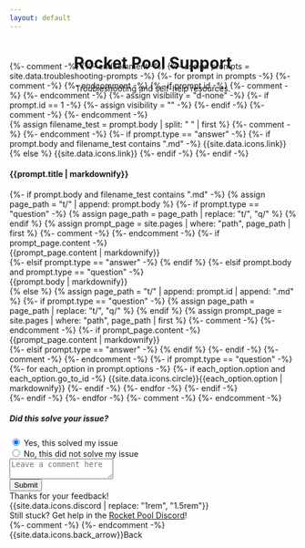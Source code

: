 ```yaml
---
layout: default
---
```



<!-- Header -->
<header class="bg-rp-orange">
  <div class="container pt-5 pb-5 mt-2 mb-5 text-center text-white">
    <h1 class="display-5 fw-bold mt-5">Rocket Pool Support</h1>
    <div class="col-lg-7 mx-auto">
      <p class="lead mb-4">Troubleshooting and self-help resources.</p>
    </div>
  </div>
</header>


<!-- Troubleshooting Prompts -->
<section class="">
  <div class="container py-5">
    <div class="row justify-content-center" style="margin-top: -7rem;">
      <div class="col-12">
        <div class="card rounded-0 border-white mx-auto" style="max-width: 40rem;">
          <div class="card-body markdown m-3">
            {%- comment -%}
              <!-- Assign prompts to an array of troubleshooting prompts and create a card for each. -->
            {%- endcomment -%}
            {%- assign prompts = site.data.troubleshooting-prompts -%}
            {%- for prompt in prompts -%}
              {%- comment -%}
                <!-- Only show prompts that have an id specified. -->
              {%- endcomment -%}
              {%- if prompt.id -%}
                {%- comment -%}
                  <!-- Only show the starting prompt (id = 1). Visibility of prompts after this are 
                    controlled by the goToPrompt() function in _includes/js/base.js, which is 
                    triggered by selecting an option. -->
                {%- endcomment -%}
                {%- assign visibility = "d-none" -%}
                {%- if prompt.id == 1 -%}
                  {%- assign visibility = "" -%}
                {%- endif -%}
                {%- comment -%}
                  <!-- If a filename is specified then load that page content, else if there's body 
                    data specified and it's a question then use that, otherwise load content from a 
                    file named after the id.  -->
                {%- endcomment -%}
                <div id="prompt{{prompt.id}}" class="prompt {{visibility}}">
                  {% assign filename_test = prompt.body | split: " " | first %}
                  {%- comment -%}
                    <!-- Copy link icon button. Will show the content page specified in the body 
                      property or default to the content page named after the prompt id, 
                      e.g /t/{{id}}.md file.  -->
                  {%- endcomment -%}
                  {%- if prompt.type == "answer" -%}
                    {%- if prompt.body and filename_test contains ".md" -%}
                      <a id="link{{prompt.id}}" class="prompt-link" 
                        onclick="copyText('{{site.url}}/t/{{prompt.body}}', this.id)"
                        data-bs-toggle="tooltip" data-bs-placement="top" title="Copied!" data-bs-trigger="click">
                        {{site.data.icons.link}}
                      </a>
                    {% else %}
                      <a id="link{{prompt.id}}" class="prompt-link" 
                        onclick="copyText('{{site.url}}/t/{{prompt.id}}', this.id)"
                        data-bs-toggle="tooltip" data-bs-placement="top" title="Copied!" data-bs-trigger="click">
                        {{site.data.icons.link}}
                      </a>
                    {%- endif -%}
                  {%- endif -%}
                  <h4 class="card-title">{{prompt.title | markdownify}}</h4>
                  {%- if prompt.body and filename_test contains ".md" -%}
                    {% assign page_path = "t/" | append: prompt.body %}
                    {%- if prompt.type == "question" -%}
                      {% assign page_path = page_path | replace: "t/", "q/" %}
                    {% endif %}
                    {% assign prompt_page = site.pages | where: "path", page_path | first %}
                    {%- comment -%}
                      <!-- Check if the content file exists. 
                        If it doesn't and it's an answer then throw an error.  -->
                    {%- endcomment -%}
                    {%- if prompt_page.content -%}
                      <div class="card-text mb-4">{{prompt_page.content | markdownify}}</div>
                    {%- elsif prompt.type == "answer" -%}
                      <script>alert("ERROR: Prompt {{prompt.id}}'s specified content file {{page_path}} does not exist.")</script>
                    {% endif %}
                  {%- elsif prompt.body and prompt.type == "question" -%}
                    <div class="card-text mb-4">{{prompt.body | markdownify}}</div>
                  {% else %}
                    {% assign page_path = "t/" | append: prompt.id | append: ".md" %}
                    {%- if prompt.type == "question" -%}
                      {% assign page_path = page_path | replace: "t/", "q/" %}
                    {% endif %}
                    {% assign prompt_page = site.pages | where: "path", page_path | first %}
                    {%- comment -%}
                      <!-- Check if the content file exists. 
                        If it doesn't and it's an answer then throw an error.  -->
                    {%- endcomment -%}
                    {%- if prompt_page.content -%}
                      <div class="card-text mb-4">{{prompt_page.content | markdownify}}</div>
                    {%- elsif prompt.type == "answer" -%}
                      <script>alert("ERROR: Prompt {{prompt.id}}'s has no content file specified and the default file {{page_path}} does not exist.")</script>
                    {% endif %}
                  {%- endif -%}
                  {%- comment -%}
                    <!-- If the prompt is a question then show the list of options. -->
                  {%- endcomment -%}
                  {%- if prompt.type == "question" -%}
                    {%- for each_option in prompt.options -%}
                      {%- if each_option.option and each_option.go_to_id -%}
                        <a class="prompt-option btn btn-secondary text-start d-block mt-3"
                            onclick="goToPrompt({{prompt.id}},{{each_option.go_to_id}})">
                          <span class="btn-radio me-2">{{site.data.icons.circle}}</span>{{each_option.option | markdownify}}
                        </a>
                      {%- endif -%}
                    {%- endfor -%}
                  {%- endif -%}
                </div>
              {%- endif -%}
            {%- endfor -%}
            {%- comment -%}
              <!-- This Discord invite will show if the prompt is of the answer type. The show/hide 
                functionality is controlled by the goToPrompt() function in _includes/js/base.js, 
                which is triggered by selecting an option. -->
            {%- endcomment -%}
            <div id="promptExtra" class="d-none">
              <div id="promptFeedback" class="border-top border-seondary py-2 mt-3 mb-0">
                <h5 class="my-3">Did this solve your issue?</h5>
                <div class="form-check">
                  <input class="form-check-input" type="radio" name="feedbackSolved" value="yes" id="feedbackSolved1" checked>
                  <label class="form-check-label" for="feedbackSolved1">
                    Yes, this solved my issue
                  </label>
                </div>
                <div class="form-check">
                  <input class="form-check-input" type="radio" name="feedbackSolved" value="no" id="feedbackSolved2">
                  <label class="form-check-label" for="feedbackSolved2">
                    No, this did not solve my issue
                  </label>
                </div>
                <textarea class="form-control mt-3" placeholder="Leave a comment here" id="feedbackComment"></textarea>
                <div class="d-grid gap-2 d-md-flex justify-content-md-end mt-3">
                  <button class="btn btn-outline-primary" type="button" onclick="submitFeedback()">Submit</button>
                </div>
              </div>
              <div id="promptFeedbackSubmitted" class="d-none border-top border-seondary py-3 mt-3 mb-0">
                <div>Thanks for your feedback!</div>
              </div>
              <div id="promptDiscordInvite" class="alert alert-rp d-flex align-items-center mb-0 mt-3" role="alert">
                <span class="me-3">{{site.data.icons.discord | replace: "1rem", "1.5rem"}}</span>
                <div>
                  Still stuck? Get help in the <a href="https://discord.gg/rocketpool" target="_blank">Rocket Pool Discord</a>!
                </div>
              </div>
            </div>
          </div>
        </div>
        {%- comment -%}
          <!-- A back arrow to go to the previous prompt. This functionality is controlled by the 
            goToLastPrompt() function in _includes/js/base.js, which is triggered by selecting 
            the Back button. -->
        {%- endcomment -%}
        <div id="promptBack" class="mt-4 mx-auto d-none" style="max-width: 40rem;">
          <a class="btn btn-primary" onclick="goToLastPrompt()">
            <span class="me-2">{{site.data.icons.back_arrow}}</span>Back
          </a>
        </div>
      </div>
    </div>
  </div>
</section>

